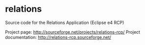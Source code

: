 relations
=========

Source code for the Relations Application (Eclipse e4 RCP)

Project page: http://sourceforge.net/projects/relations-rcp/
Project documentation: http://relations-rcp.sourceforge.net/
